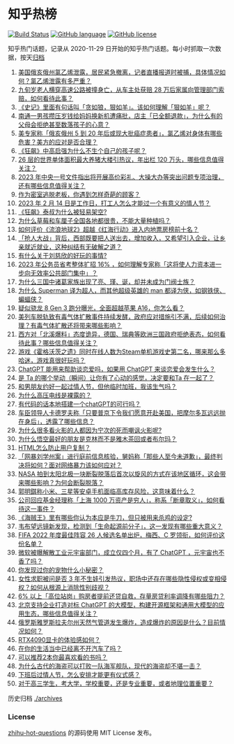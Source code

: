 # 知乎热榜
[![Build Status](https://github.com/ToWeLong/zhihu-hot-questions/workflows/CI/badge.svg)](https://github.com/ToWeLong/zhihu-hot-questions/actions)
[![GitHub language](https://img.shields.io/badge/language-golang-orange.svg)](https://golang.org/)
[![GitHub license](https://img.shields.io/github/license/ToWeLong/zhihu-hot-questions)](https://github.com/ToWeLong/zhihu-hot-questions/blob/main/LICENSE)

知乎热门话题，记录从 2020-11-29 日开始的知乎热门话题。每小时抓取一次数据，按天[归档](./archives)

<!-- BEGIN -->

1. [美国俄亥俄州氯乙烯泄露，居民紧急撤离，记者直播报道时被捕，具体情况如何？氯乙烯泄露有多严重？](https://www.zhihu.com/question/583774398)
1. [九旬岁老人横穿高速公路被撞身亡，从车主处获赔 28 万后家属向管理部门索赔，如何看待此事？](https://www.zhihu.com/question/583343438)
1. [《史记》里面有句话叫「贪如狼，狠如羊」。该如何理解「狠如羊」呢？](https://www.zhihu.com/question/501157237)
1. [南通一男孩攒压岁钱给妈妈换新机遭痛批，店主「已全额退款」，为什么有的父母会拒绝甚至数落孩子的心意？](https://www.zhihu.com/question/583753937)
1. [美专家称「俄亥俄州 5 到 20 年后或现大批癌症患者」，氯乙烯对身体有哪些危害？美方的应对是否合理？](https://www.zhihu.com/question/583952458)
1. [《狂飙》中高启强为什么不生个自己的孩子呢？](https://www.zhihu.com/question/581707806)
1. [26 层的世界单体面积最大养猪大楼引热议，年出栏 120 万头，哪些信息值得关注？](https://www.zhihu.com/question/583727273)
1. [2023 年中央一号文件指出将开展高价彩礼、大操大办等突出问题专项治理，还有哪些信息值得关注？](https://www.zhihu.com/question/583876850)
1. [作为密室逃脱老板，你遇到怎样奇葩的顾客？](https://www.zhihu.com/question/311582112)
1. [2023 年 2 月 14 日是工作日，打工人怎么才能过一个有意义的情人节？](https://www.zhihu.com/question/581983790)
1. [《狂飙》泰叔为什么被轻易架空?](https://www.zhihu.com/question/582884066)
1. [为什么草莓和车厘子全国各地都很贵，不能大量种植吗？](https://www.zhihu.com/question/577898749)
1. [如何评价《流浪地球2》超越《红海行动》进入内地票房榜前十名？](https://www.zhihu.com/question/583660378)
1. [「抢人大战」背后，西部既要把人送出去，增加收入，又希望引入企业，让乡亲就近就业，这种纠结有无破解之道？](https://www.zhihu.com/question/582971568)
1. [有什么关于刘慈欣的好玩的事情?](https://www.zhihu.com/question/412775510)
1. [2023 年公务员省考整体扩招 16% ，如何理解专家称「这将使人力资本进一步向无效率公共部门集中」？](https://www.zhihu.com/question/583729964)
1. [为什么三国中诸葛家族出现了亮、瑾、诞，却并未成为门阀士族？](https://www.zhihu.com/question/23114629)
1. [为什么 Superman 译为超人，而其他超级英雄的 man 都译为侠，如钢铁侠、蝙蝠侠？](https://www.zhihu.com/question/582953387)
1. [疑似骁龙 8 Gen 3 跑分曝光，全面超越苹果 A16，你怎么看？](https://www.zhihu.com/question/583442639)
1. [美列车脱轨致有毒气体扩散事件持续发酵，政府应对措施引不满，后续如何治理？有毒气体扩散还将带来哪些影响？](https://www.zhihu.com/question/583945735)
1. [西方对「北溪爆料」态度诡异，德国、瑞典等欧洲三国政府拒绝表态，如何看待此事？哪些信息值得关注？](https://www.zhihu.com/question/583727088)
1. [游戏《霍格沃茨之遗》同时在线人数为Steam单机游戏史第二名，哪来那么多哈迷，游戏真很好玩吗？](https://www.zhihu.com/question/583741150)
1. [ChatGPT 能用来帮助谈恋爱吗，如果用 ChatGPT 来谈恋爱会发生什么？](https://www.zhihu.com/question/582936123)
1. [是 Ta 的哪个举动（瞬间）让你有了心动的感觉，决定要和Ta 在一起了？](https://www.zhihu.com/question/582985466)
1. [和男朋友约好一起过情人节，但他临时加班，我该生气吗？](https://www.zhihu.com/question/581984142)
1. [为什么高压电线是裸露的？](https://www.zhihu.com/question/583407980)
1. [有代码的话本地搭建一个chatGPT的可行吗？](https://www.zhihu.com/question/583485737)
1. [车臣领导人卡德罗夫称「只要普京下令我们愿意开赴美国，把摩尔多瓦远远抛在身后」，透露了哪些信息？](https://www.zhihu.com/question/583783353)
1. [为什么很多看火影的人都因为宁次的死而嘲讽火影呢?](https://www.zhihu.com/question/379868753)
1. [为什么悟空最好的朋友是克林而不是雅木茶回或者布尔玛？](https://www.zhihu.com/question/583799407)
1. [HTML怎么防止用户复制？](https://www.zhihu.com/question/391965345)
1. [「网暴刘学州案」进行庭前信息核验，舅妈称「那些人至今未道歉」，最终判决将如何？面对网络暴力该如何应对？](https://www.zhihu.com/question/583734429)
1. [NASA 拍到太阳北极一块断裂脱落后首次以旋风的方式在该地区循环，这会带来哪些影响？为何会断裂脱落？](https://www.zhihu.com/question/583633175)
1. [郭明錤称小米、三星等安卓手机面临高库存风险，这意味着什么？](https://www.zhihu.com/question/583938656)
1. [公司回应基金经理称「上海 1000 万资产是穷人」，称系「断章取义」，如何看待这一事件？](https://www.zhihu.com/question/583753136)
1. [《海贼王》里有哪些你认为本应是牛刀，但只被用来杀鸡的设定?](https://www.zhihu.com/question/579785404)
1. [韦布望远镜新发现，检测到「生命起源前分子」，这一发现有哪些重大意义？](https://www.zhihu.com/question/581246582)
1. [FIFA 2022 年度最佳阵容 26 人候选名单出炉，梅西、C 罗领衔，如何评价这份名单？](https://www.zhihu.com/question/583926826)
1. [微软被曝解散工业元宇宙部门，成立仅四个月，有了 ChatGPT ，元宇宙也不香了吗？](https://www.zhihu.com/question/583149636)
1. [你发现过你的宠物什么小秘密？](https://www.zhihu.com/question/579419467)
1. [女性求职被问是否 3 年不生娃引发热议，职场中还存在哪些隐性侵权或变相侵权？如何从根源上消除性别歧视？](https://www.zhihu.com/question/583953253)
1. [6% 以上「高位站岗」购房者提前还贷自救，存量房贷利率调降有哪些阻力？](https://www.zhihu.com/question/583800974)
1. [北京支持企业打造对标 ChatGPT 的大模型，构建开源框架和通用大模型的应用生态，哪些信息值得关注？](https://www.zhihu.com/question/583785932)
1. [俄罗斯雅罗斯拉夫尔州天然气管道发生爆炸，造成爆炸的原因是什么？目前情况如何？](https://www.zhihu.com/question/583932506)
1. [RTX4090显卡的体验感如何？](https://www.zhihu.com/question/578096458)
1. [在你的生活当中已经离不开汽车了吗？](https://www.zhihu.com/question/581751448)
1. [可以推荐2本你最喜欢看的书吗？](https://www.zhihu.com/question/583578144)
1. [为什么古代的海盗可以打败一队海军舰队，现代的海盗却不堪一击？](https://www.zhihu.com/question/347686132)
1. [下班后过情人节，怎么安排才能更有仪式感？](https://www.zhihu.com/question/581984034)
1. [对于高三学生，考大学，学校重要，还是专业重要，或者地理位置重要？](https://www.zhihu.com/question/583938498)

<!-- END -->

历史归档 [./archives](./archives)


### License
[zhihu-hot-questions](https://github.com/towelong/zhihu-hot-questions) 的源码使用 MIT License 发布。